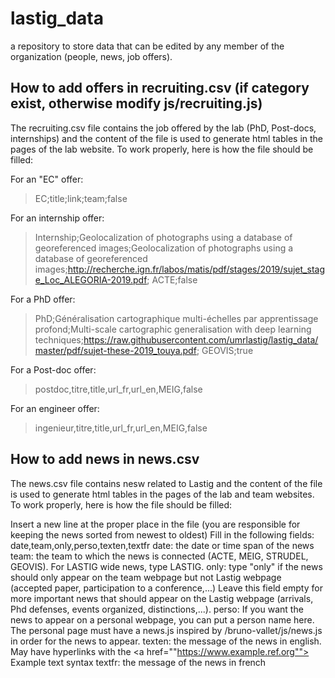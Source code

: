 # lastig_data
a repository to store data that can be edited by any member of the organization (people, news, job offers).


## How to add offers in recruiting.csv (if category exist, otherwise modify js/recruiting.js)
The recruiting.csv file contains the job offered by the lab (PhD, Post-docs, internships) and the content of the file is used to generate html tables in the pages of the lab website. To work properly, here is how the file should be filled:

For an "EC" offer:
> EC;title;link;team;false

For an internship offer:
> Internship;Geolocalization of photographs using a database of georeferenced images;Geolocalization of photographs using a database of georeferenced images;http://recherche.ign.fr/labos/matis/pdf/stages/2019/sujet_stage_Loc_ALEGORIA-2019.pdf; ACTE;false

For a PhD offer:
> PhD;Généralisation cartographique multi-échelles par apprentissage profond;Multi-scale cartographic generalisation with deep learning techniques;https://raw.githubusercontent.com/umrlastig/lastig_data/master/pdf/sujet-these-2019_touya.pdf; GEOVIS;true

For a Post-doc offer:
> postdoc,titre,title,url_fr,url_en,MEIG,false

For an engineer offer:
> ingenieur,titre,title,url_fr,url_en,MEIG,false

## How to add news in news.csv
The news.csv file contains nesw related to Lastig and the content of the file is used to generate html tables in the pages of the lab and team websites. To work properly, here is how the file should be filled:

Insert a new line at the proper place in the file (you are responsible for keeping the news sorted from newest to oldest)
Fill in the following fields: date,team,only,perso,texten,textfr
date: the date or time span of the news
team: the team to which the news is connected (ACTE, MEIG, STRUDEL, GEOVIS). For LASTIG wide news, type LASTIG.
only: type "only" if the news should only appear on the team webpage but not Lastig webpage (accepted paper, participation to a conference,...) Leave this field empty for more important news that should appear on the Lastig webpage (arrivals, Phd defenses, events organized, distinctions,...).
perso: If you want the news to appear on a personal webpage, you can put a person name here. The personal page must have a news.js inspired by /bruno-vallet/js/news.js in order for the news to appear.
texten: the message of the news in english. May have hyperlinks with the <a href=""https://www.example.ref.org""> Example text </a> syntax
textfr: the message of the news in french
